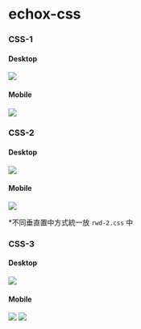 # echox-css
### CSS-1
#### Desktop

![](https://hackmd-prod-images.s3-ap-northeast-1.amazonaws.com/uploads/upload_2e4273668e786c2c5fca1beb1caa47e2.png?AWSAccessKeyId=AKIA3XSAAW6AWSKNINWO&Expires=1694454990&Signature=6Xygl9%2BXzqqpT03%2BewBcEUb83LQ%3D)

#### Mobile

![](https://hackmd-prod-images.s3-ap-northeast-1.amazonaws.com/uploads/upload_e12303258ab6528eb08b5af0a89d02b2.png?AWSAccessKeyId=AKIA3XSAAW6AWSKNINWO&Expires=1694454984&Signature=7oObG1%2Fc3y75P%2BgkLH3v0m%2FCPNE%3D)

### CSS-2
#### Desktop

![](https://hackmd-prod-images.s3-ap-northeast-1.amazonaws.com/uploads/upload_853574196e553ed384c1fb42e5d1ed91.png?AWSAccessKeyId=AKIA3XSAAW6AWSKNINWO&Expires=1694454935&Signature=xNLhFNsxGz5qsuLTAp8Gcnr4iI4%3D)

#### Mobile

![](https://hackmd-prod-images.s3-ap-northeast-1.amazonaws.com/uploads/upload_f06108d995903c5b3a9dd2c070480fac.png?AWSAccessKeyId=AKIA3XSAAW6AWSKNINWO&Expires=1694454974&Signature=bbFB%2FT3F8KEEyyfraO49kd6MYao%3D)

*不同垂直置中方式統一放 `rwd-2.css` 中

### CSS-3
#### Desktop

![](https://hackmd-prod-images.s3-ap-northeast-1.amazonaws.com/uploads/upload_08c5e2b7368b72cb6ede51f00da574e9.png?AWSAccessKeyId=AKIA3XSAAW6AWSKNINWO&Expires=1694531364&Signature=BYI6j%2BmHVKeR0wAHE06BH8nziTE%3D)

#### Mobile

![](https://hackmd-prod-images.s3-ap-northeast-1.amazonaws.com/uploads/upload_2744d176d63a17d3f450b035fd28a963.png?AWSAccessKeyId=AKIA3XSAAW6AWSKNINWO&Expires=1694454853&Signature=hPGvlR13TsJDymk040hfK6fKTNQ%3D)
![](https://hackmd-prod-images.s3-ap-northeast-1.amazonaws.com/uploads/upload_ad41db161af8abfc927172d8f026cf32.png?AWSAccessKeyId=AKIA3XSAAW6AWSKNINWO&Expires=1694454808&Signature=hEtyoBI6eUI40OxtgFZgGhKXl%2Bk%3D)